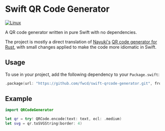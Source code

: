 # Swift QR Code Generator

[![Linux](https://github.com/fwcd/swift-qrcode-generator/workflows/Linux/badge.svg)](https://github.com/fwcd/swift-qrcode-generator/actions)

A QR code generator written in pure Swift with no dependencies.

The project is mostly a direct translation of [Nayuki's](https://github.com/nayuki/) [QR code generator for Rust](https://github.com/nayuki/QR-Code-generator/tree/master/rust), with small changes applied to make the code more idiomatic in Swift.

## Usage
To use in your project, add the following dependency to your `Package.swift`:

```swift
.package(url: "https://github.com/fwcd/swift-qrcode-generator.git", from: "1.0.0")
```

## Example
```swift
import QRCodeGenerator

let qr = try! QRCode.encode(text: text, ecl: .medium)
let svg = qr.toSVGString(border: 4)
```
